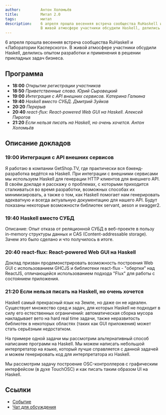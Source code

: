 ```yaml
---
author:         Антон Холомьёв
title:          Митап 2.0
tags:           митап
description:    6 апреля прошла весенняя встреча сообщества RuHaskell и «Лаборатории Касперского».
                В живой атмосфере участники обсудили Haskell, делились опытом разработки и применения в решении прикладных задач бизнеса.                
---
```


6 апреля прошла весенняя встреча сообщества RuHaskell и «Лаборатории Касперского».
В живой атмосфере участники обсудили Haskell, делились опытом разработки и применения в решении прикладных задач бизнеса. 

## Программа

- **18:00** _Открытие регистрации участников_
- **18:50** _Приветственные слова. Юрий Сыровецкий_
- **19:00** _Интеграция с API внешних сервисов. Катерина Галкина_
- **19:40** _Haskell вместо СУБД. Дмитрий Зуйков_
- **20:20** _Перерыв_
- **20:40** _react-flux: React-powered Web GUI на Haskell. Алексей Пирогов_
- **21:20** _Если нельзя писать на Haskell, но очень хочется. Антон Холомьёв_

## Описание докладов

### 19:00 Интеграция с API внешних сервисов

Я работаю в компании GetShop.TV, где практически вся бэкенд-разработка ведётся на Haskell. При интеграции с внешними сервисами мы используем Haskell для генерации HTTP клиентов для внешнего API. В своём докладе я расскажу о проблемах, с которыми приходится сталкиваться во время разработки, возможных способах их минимизировать, а также о том, как Haskell помогает нам генерировать адекватную и всегда актуальную документацию для нашего API. Будут показаны некоторые возможности библиотек servant, aeson и swagger2.

### 19:40 Haskell вместо СУБД

Описание: Опыт отказа от реляционной СУБД в веб-проекте в пользу in-memory структуры данных и CAS (Content-addressable storage). Зачем это было сделано и что получилось в итоге.

### 20:40 react-flux: React-powered Web GUI на Haskell

Доклад призван продемонстрировать возможность построения Web GUI с использованием GHCJS и библиотеки react-flux - "обертки" над ReactJS, отличающейся использованием подхода "Flux" для работы с состоянием приложения.

### 21:20 Если нельзя писать на Haskell, но очень хочется

Haskell самый прекрасный язык на Земле, но даже он не идеален. Существует множество сред и задач, для которых Haskell не подходит в силу его естественных ограничений: автоматическая сборка мусора накладывает вето на hard real time задачи, также неразвитость библиотек в некоторых областях (таких как GUI приложения) может стать серьёзным недостатком.

На примере одной задачи мы рассмотрим альтернативный способ написание программ на Haskell. Мы можем написать небольшой интерпретатор на языке, который лучше справляется с данной задачей и можем генерировать код для интерпретатора из Haskell.

Мы рассмотрим задачу построение OSC-контроллеров с графическим интерфейсом (в духе TouchOSC) и как писать таким образом UI на Haskell.


## Ссылки

- [Событие](https://events.kaspersky.com/event/ruhaskell2)
- [Чат для обсуждения](https://gitter.im/ruHaskell/meetup)

